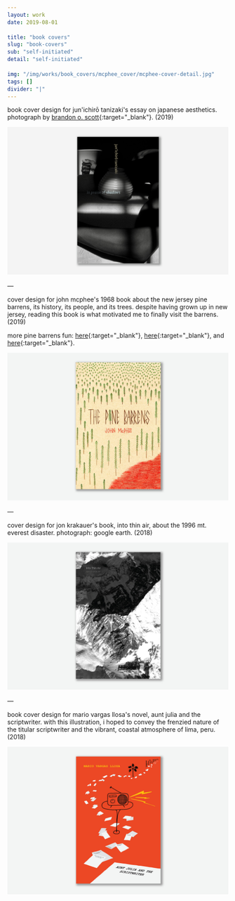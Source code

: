 ```yaml
---
layout: work
date: 2019-08-01

title: "book covers"
slug: "book-covers"
sub: "self-initiated"
detail: "self-initiated"

img: "/img/works/book_covers/mcphee_cover/mcphee-cover-detail.jpg"
tags: []
divider: "|"
---
```


book cover design for jun'ichirō tanizaki's essay on japanese aesthetics. photograph by [brandon o. scott](https://somaterraraum.tumblr.com){:target="_blank"}. (2019)

![tanizaki cover](/img/works/book_covers/tanizaki_cover/tanizaki-cover.jpg)

—

cover design for john mcphee's 1968 book about the new jersey pine barrens, its history, its people, and its trees. despite having grown up in new jersey, reading this book is what motivated me to finally visit the barrens. (2019)

more pine barrens fun: [here](http://www.princetonmagazine.com/in-the-pinelands-national-reserve/){:target="_blank"}, [here](https://www.newyorker.com/magazine/1967/11/25/the-pine-barrens){:target="_blank"}, and [here](https://pinelandsalliance.org){:target="_blank"}.

![mcphee cover](/img/works/book_covers/mcphee_cover/mcphee-cover-full.jpg)

—

cover design for jon krakauer's book, into thin air, about the 1996 mt. everest disaster. photograph: google earth. (2018)

![krakauer cover](/img/works/book_covers/krakauer_cover/krakauer-cover-full.jpg)

—

book cover design for mario vargas llosa's novel, aunt julia and the scriptwriter. with this illustration, i hoped to convey the frenzied nature of the titular scriptwriter and the vibrant, coastal atmosphere of lima, peru. (2018)

![llosa cover](/img/works/book_covers/llosa_cover/llosa-cover-full.jpg)
